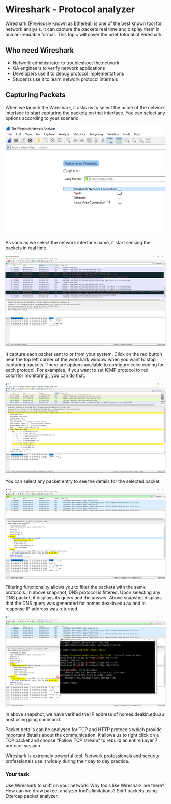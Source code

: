 # Wireshark - Protocol analyzer
Wireshark (Previously known as Ethereal) is one of the best known tool for network analysis. It can capture the packets real time and display them in human-readable format. This topic will cover the brief tutorial of wireshark.

## Who need Wireshark
* Network administrator to troubleshoot the network
* QA engineers to verify network applications
* Developers use it to debug protocol implementations
* Students use it to learn network protocol internals

## Capturing Packets
When we launch the Wireshark, it asks us to select the name of the network interface to start capturing the packets on that interface. You can select any options according to your scenario.

![GitHub Logo](./images/Wireshark1.PNG)
<!--- (source: Manually created image by Vikrant Patel) -->

As soon as we select the network interface name, it start sensing the packets in real time.

![GitHub Logo](./images/Wireshark2.PNG)
<!--- (source: Manually created image by Vikrant Patel) -->

 It capture each packet sent to or from your system. Click on the red button near the top left corner of the wireshark window when you want to stop capturing packets. There are options available to configure color coding for each protocol. For examples, if you want to set ICMP protocol to red color(for monitoring), you can do that. 

![GitHub Logo](./images/Wireshark3.PNG)
<!--- (source: Manually created image by Vikrant Patel) -->
You can select any packet entry to see the details for the selected packet.

![GitHub Logo](./images/Wireshark4.PNG)
<!--- (source: Manually created image by Vikrant Patel) -->

Filtering functionality allows you to filter the packets with the same protocols. In above snapshot, DNS protocol is filtered. Upon selecting any DNS packet, it displays its query and the answer. Above snapshot displays that the DNS query was generated for homes.deakin.edu.au and in response IP address was returned.

![GitHub Logo](./images/Wireshark5.PNG)
<!--- (source: Manually created image by Vikrant Patel) -->

In above snapshot, we have verified the IP address of homes.deakin.edu.au host using ping command.

Packet details can be analysed for TCP and HTTP protocols which provide important details about the communication. It allows us to right click on a TCP packet and choose "Follow TCP stream" to rebuild an entire Layer 7 protocol session. 

Wireshark is extremely powerful tool. Network professionals and security professionals use it widely during their day to day practice.


### Your task
Use Wireshark to sniff on your network. Why tools like Wireshark are there? How can we draw pakcet analyzer tool's limitations? Sniff packets using Ettercap packet analyzer.

